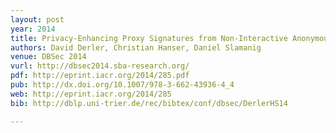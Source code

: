 ```yaml
---
layout: post
year: 2014
title: Privacy-Enhancing Proxy Signatures from Non-Interactive Anonymous Credentials
authors: David Derler, Christian Hanser, Daniel Slamanig
venue: DBSec 2014
vurl: http://dbsec2014.sba-research.org/
pdf: http://eprint.iacr.org/2014/285.pdf
pub: http://dx.doi.org/10.1007/978-3-662-43936-4_4
web: http://eprint.iacr.org/2014/285
bib: http://dblp.uni-trier.de/rec/bibtex/conf/dbsec/DerlerHS14

---
```


